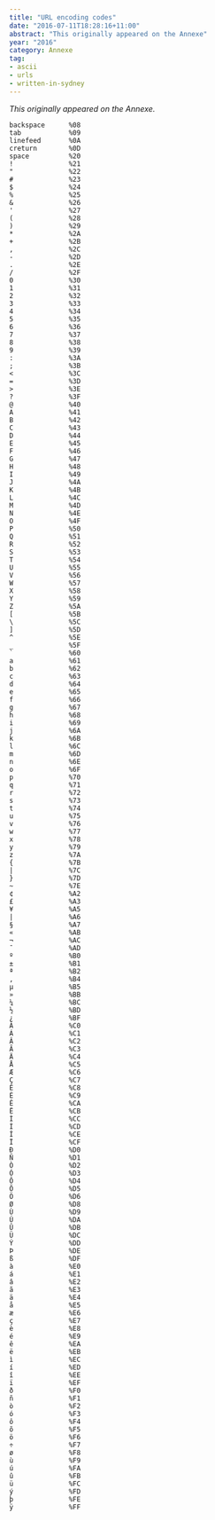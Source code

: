 ```yaml
---
title: "URL encoding codes"
date: "2016-07-11T18:28:16+11:00"
abstract: "This originally appeared on the Annexe"
year: "2016"
category: Annexe
tag:
- ascii
- urls
- written-in-sydney
---
```

*This originally appeared on the Annexe.*

    backspace      %08
    tab            %09
    linefeed       %0A
    creturn        %0D
    space          %20
    !              %21
    "              %22
    #              %23
    $              %24
    %              %25
    &              %26
    '              %27
    (              %28
    )              %29
    *              %2A
    +              %2B
    ,              %2C
    -              %2D
    .              %2E
    /              %2F
    0              %30
    1              %31
    2              %32
    3              %33
    4              %34
    5              %35
    6              %36
    7              %37
    8              %38
    9              %39
    :              %3A
    ;              %3B
    <              %3C
    =              %3D
    >              %3E
    ?              %3F
    @              %40
    A              %41
    B              %42
    C              %43
    D              %44
    E              %45
    F              %46
    G              %47
    H              %48
    I              %49
    J              %4A
    K              %4B
    L              %4C
    M              %4D
    N              %4E
    O              %4F
    P              %50
    Q              %51
    R              %52
    S              %53
    T              %54
    U              %55
    V              %56
    W              %57
    X              %58
    Y              %59
    Z              %5A
    [              %5B
    \              %5C
    ]              %5D
    ^              %5E
    _              %5F
    `              %60
    a              %61
    b              %62
    c              %63
    d              %64
    e              %65
    f              %66
    g              %67
    h              %68
    i              %69
    j              %6A
    k              %6B
    l              %6C
    m              %6D
    n              %6E
    o              %6F
    p              %70
    q              %71
    r              %72
    s              %73
    t              %74
    u              %75
    v              %76
    w              %77
    x              %78
    y              %79
    z              %7A
    {              %7B
    |              %7C
    }              %7D
    ~              %7E
    ¢              %A2
    £              %A3
    ¥              %A5
    |              %A6
    §              %A7
    «              %AB
    ¬              %AC
    ¯              %AD
    º              %B0
    ±              %B1
    ª              %B2
    ,              %B4
    µ              %B5
    »              %BB
    ¼              %BC
    ½              %BD
    ¿              %BF
    À              %C0
    Á              %C1
    Â              %C2
    Ã              %C3
    Ä              %C4
    Å              %C5
    Æ              %C6
    Ç              %C7
    È              %C8
    É              %C9
    Ê              %CA
    Ë              %CB
    Ì              %CC
    Í              %CD
    Î              %CE
    Ï              %CF
    Ð              %D0
    Ñ              %D1
    Ò              %D2
    Ó              %D3
    Ô              %D4
    Õ              %D5
    Ö              %D6
    Ø              %D8
    Ù              %D9
    Ú              %DA
    Û              %DB
    Ü              %DC
    Ý              %DD
    Þ              %DE
    ß              %DF
    à              %E0
    á              %E1
    â              %E2
    ã              %E3
    ä              %E4
    å              %E5
    æ              %E6
    ç              %E7
    è              %E8
    é              %E9
    ê              %EA
    ë              %EB
    ì              %EC
    í              %ED
    î              %EE
    ï              %EF
    ð              %F0
    ñ              %F1
    ò              %F2
    ó              %F3
    ô              %F4
    õ              %F5
    ö              %F6
    ÷              %F7
    ø              %F8
    ù              %F9
    ú              %FA
    û              %FB
    ü              %FC
    ý              %FD
    þ              %FE
    ÿ              %FF

